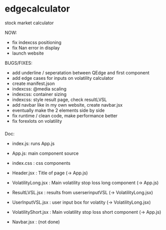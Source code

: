 # edgecalculator
stock market calculator


NOW:
- fix indexcss positioning
- fix Nan error in display
- launch website

BUGS/FIXES:
- add underline / seperatation between QEdge and first component
- add edge cases for inputs on volatility calculator
- create manifest.json 
- indexcss: @media scaling
- indexcss: container sizing
- indexcss: style result page, check resultLVSL
- add navbar like in my own website, create navbar.jsx
- eventually make the 2 elements side by side
- fix runtime / clean code, make performance better
- fix forexlots on volatility

###
Doc:

- index.js: runs App.js
- App.js: main component source
- index.css : css components
- Header.jsx : Title of page (-> App.js)
- VolatilityLong.jsx : Main volatility stop loss long component (-> App.js)
- ResultLVSL.jsx : results from userserinputVSL (-> VolatilityLong.jsx)
- UserInputVSL.jsx : user input box for volatity (-> VolatilityLong.jsx)
- VolatilityShort.jsx : Main volatility stop loss short component (-> App.js)

- Navbar.jsx : (not done)